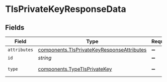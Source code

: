 # TlsPrivateKeyResponseData


## Fields

| Field                                                                                                | Type                                                                                                 | Required                                                                                             | Description                                                                                          | Example                                                                                              |
| ---------------------------------------------------------------------------------------------------- | ---------------------------------------------------------------------------------------------------- | ---------------------------------------------------------------------------------------------------- | ---------------------------------------------------------------------------------------------------- | ---------------------------------------------------------------------------------------------------- |
| `attributes`                                                                                         | [components.TlsPrivateKeyResponseAttributes](../../models/shared/tlsprivatekeyresponseattributes.md) | :heavy_minus_sign:                                                                                   | N/A                                                                                                  |                                                                                                      |
| `id`                                                                                                 | *string*                                                                                             | :heavy_minus_sign:                                                                                   | N/A                                                                                                  | KeYguUGZzb2W9Euo4moOR                                                                                |
| `type`                                                                                               | [components.TypeTlsPrivateKey](../../models/shared/typetlsprivatekey.md)                             | :heavy_minus_sign:                                                                                   | Resource type                                                                                        |                                                                                                      |